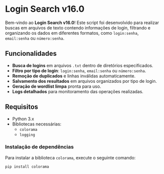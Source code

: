 # Login Search v16.0

Bem-vindo ao **Login Search v16.0**! Este script foi desenvolvido para realizar buscas em arquivos de texto contendo informações de login, filtrando e organizando os dados em diferentes formatos, como `login:senha`, `email:senha` ou `número:senha`.

## Funcionalidades

- **Busca de logins** em arquivos `.txt` dentro de diretórios especificados.
- **Filtro por tipo de login**: `login:senha`, `email:senha` ou `número:senha`.
- **Remoção de duplicados** e linhas inválidas automaticamente.
- **Salvamento dos resultados** em arquivos organizados por tipo de login.
- **Geração de wordlist limpa** pronta para uso.
- **Logs detalhados** para monitoramento das operações realizadas.

## Requisitos

- Python 3.x
- Bibliotecas necessárias:
  - `colorama`
  - `logging`

### Instalação de dependências

Para instalar a biblioteca `colorama`, execute o seguinte comando:

```bash
pip install colorama
